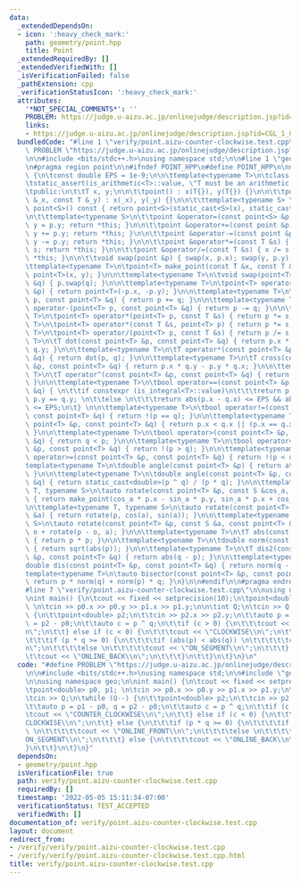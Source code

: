 ```yaml
---
data:
  _extendedDependsOn:
  - icon: ':heavy_check_mark:'
    path: geometry/point.hpp
    title: Point
  _extendedRequiredBy: []
  _extendedVerifiedWith: []
  _isVerificationFailed: false
  _pathExtension: cpp
  _verificationStatusIcon: ':heavy_check_mark:'
  attributes:
    '*NOT_SPECIAL_COMMENTS*': ''
    PROBLEM: https://judge.u-aizu.ac.jp/onlinejudge/description.jsp?id=CGL_1_C
    links:
    - https://judge.u-aizu.ac.jp/onlinejudge/description.jsp?id=CGL_1_C
  bundledCode: "#line 1 \"verify/point.aizu-counter-clockwise.test.cpp\"\n#define\
    \ PROBLEM \"https://judge.u-aizu.ac.jp/onlinejudge/description.jsp?id=CGL_1_C\"\
    \n\n#include <bits/stdc++.h>\nusing namespace std;\n\n#line 1 \"geometry/point.hpp\"\
    \n#pragma region point\n\n#ifndef POINT_HPP\n#define POINT_HPP\n\nnamespace geo\
    \ {\n\tconst double EPS = 1e-9;\n\n\ttemplate<typename T>\n\tclass point {\n\t\
    \tstatic_assert(is_arithmetic<T>::value, \"T must be an arithmetic type\");\n\n\
    \tpublic:\n\t\tT x, y;\n\n\t\tpoint() : x(T{}), y(T{}) {}\n\n\t\tpoint(const T\
    \ &_x, const T &_y) : x(_x), y(_y) {}\n\n\t\ttemplate<typename S> \n\t\toperator\
    \ point<S>() const { return point<S>(static_cast<S>(x), static_cast<S>(y)); }\n\
    \n\t\ttemplate<typename S>\n\t\tpoint &operator=(const point<S> &p) { x = p.x;\
    \ y = p.y; return *this; }\n\n\t\tpoint &operator+=(const point &p) { x += p.x;\
    \ y += p.y; return *this; }\n\n\t\tpoint &operator-=(const point &p) { x -= p.x;\
    \ y -= p.y; return *this; }\n\n\t\tpoint &operator*=(const T &s) { x *= s; y *=\
    \ s; return *this; }\n\n\t\tpoint &operator/=(const T &s) { x /= s; y /= s; return\
    \ *this; }\n\n\t\tvoid swap(point &p) { swap(x, p.x); swap(y, p.y); }\n\t};\n\n\
    \ttemplate<typename T>\n\tpoint<T> make_point(const T &x, const T &y) { return\
    \ point<T>(x, y); }\n\n\ttemplate<typename T>\n\tvoid swap(point<T> &p, point<T>\
    \ &q) { p.swap(q); }\n\n\ttemplate<typename T>\n\tpoint<T> operator-(const point<T>\
    \ &p) { return point<T>(-p.x, -p.y); }\n\n\ttemplate<typename T>\n\tpoint<T> operator+(point<T>\
    \ p, const point<T> &q) { return p += q; }\n\n\ttemplate<typename T>\n\tpoint<T>\
    \ operator-(point<T> p, const point<T> &q) { return p -= q; }\n\n\ttemplate<typename\
    \ T>\n\tpoint<T> operator*(point<T> p, const T &s) { return p *= s; }\n\n\ttemplate<typename\
    \ T>\n\tpoint<T> operator*(const T &s, point<T> p) { return p *= s; }\n\n\ttemplate<typename\
    \ T>\n\tpoint<T> operator/(point<T> p, const T &s) { return p /= s;}\n\n\ttemplate<typename\
    \ T>\n\tT dot(const point<T> &p, const point<T> &q) { return p.x * q.x + p.y *\
    \ q.y; }\n\n\ttemplate<typename T>\n\tT operator*(const point<T> &p, const point<T>\
    \ &q) { return dot(p, q); }\n\n\ttemplate<typename T>\n\tT cross(const point<T>\
    \ &p, const point<T> &q) { return p.x * q.y - p.y * q.x; }\n\n\ttemplate<typename\
    \ T>\n\tT operator^(const point<T> &p, const point<T> &q) { return cross(p, q);\
    \ }\n\n\ttemplate<typename T>\n\tbool operator==(const point<T> &p, const point<T>\
    \ &q) { \n\t\tif constexpr (is_integral<T>::value)\n\t\t\treturn p.x == q.x &&\
    \ p.y == q.y; \n\t\telse \n\t\t\treturn abs(p.x - q.x) <= EPS && abs(p.y - q.y)\
    \ <= EPS;\n\t} \n\n\ttemplate<typename T>\n\tbool operator!=(const point<T> &p,\
    \ const point<T> &q) { return !(p == q); }\n\n\ttemplate<typename T>\n\tbool operator<(const\
    \ point<T> &p, const point<T> &q) { return p.x < q.x || (p.x == q.x && p.y < q.y);\
    \ }\n\n\ttemplate<typename T>\n\tbool operator>(const point<T> &p, const point<T>\
    \ &q) { return q < p; }\n\n\ttemplate<typename T>\n\tbool operator<=(const point<T>\
    \ &p, const point<T> &q) { return !(p > q); }\n\n\ttemplate<typename T>\n\tbool\
    \ operator>=(const point<T> &p, const point<T> &q) { return !(p < q); }\n\n\t\
    template<typename T>\n\tdouble angle(const point<T> &p) { return atan2(p.y, p.x);\
    \ }\n\n\ttemplate<typename T>\n\tdouble angle(const point<T> &p, const point<T>\
    \ &q) { return static_cast<double>(p ^ q) / (p * q); }\n\n\ttemplate<typename\
    \ T, typename S>\n\tauto rotate(const point<T> &p, const S &cos_a, const S &sin_a)\
    \ { return make_point(cos_a * p.x - sin_a * p.y, sin_a * p.x + cos_a * p.y); }\n\
    \n\ttemplate<typename T, typename S>\n\tauto rotate(const point<T> &p, const S\
    \ &a) { return rotate(p, cos(a), sin(a)); }\n\n\ttemplate<typename T, typename\
    \ S>\n\tauto rotate(const point<T> &p, const S &a, const point<T> &o) { return\
    \ o + rotate(p - o, a); }\n\n\ttemplate<typename T>\n\tT abs(const point<T> &p)\
    \ { return p * p; }\n\n\ttemplate<typename T>\n\tdouble norm(const point<T> &p)\
    \ { return sqrt(abs(p)); }\n\n\ttemplate<typename T>\n\tT dis2(const point<T>\
    \ &p, const point<T> &q) { return abs(q - p); }\n\n\ttemplate<typename T>\n\t\
    double dis(const point<T> &p, const point<T> &q) { return norm(q - p); }\n\n\t\
    template<typename T>\n\tauto bisector(const point<T> &p, const point<T> &q) {\
    \ return p * norm(q) + norm(p) * q; }\n}\n\n#endif\n\n#pragma endregion point\n\
    #line 7 \"verify/point.aizu-counter-clockwise.test.cpp\"\n\nusing namespace geo;\n\
    \nint main() {\n\tcout << fixed << setprecision(10);\n\tpoint<double> p0, p1;\
    \ \n\tcin >> p0.x >> p0.y >> p1.x >> p1.y;\n\n\tint Q;\n\tcin >> Q;\n\twhile (Q--)\
    \ {\n\t\tpoint<double> p2;\n\t\tcin >> p2.x >> p2.y;\n\t\tauto p = p1 - p0, q\
    \ = p2 - p0;\n\t\tauto c = p ^ q;\n\t\tif (c > 0) {\n\t\t\tcout << \"COUNTER_CLOCKWISE\\\
    n\";\n\t\t} else if (c < 0) {\n\t\t\tcout << \"CLOCKWISE\\n\";\n\t\t} else {\n\
    \t\t\tif (p * q >= 0) {\n\t\t\t\tif (abs(p) < abs(q)) \n\t\t\t\t\tcout << \"ONLINE_FRONT\\\
    n\";\n\t\t\t\telse \n\t\t\t\t\tcout << \"ON_SEGMENT\\n\";\n\t\t\t} else {\n\t\t\
    \t\tcout << \"ONLINE_BACK\\n\";\n\t\t\t}\n\t\t}\n\t}\n}\n"
  code: "#define PROBLEM \"https://judge.u-aizu.ac.jp/onlinejudge/description.jsp?id=CGL_1_C\"\
    \n\n#include <bits/stdc++.h>\nusing namespace std;\n\n#include \"geometry/point.hpp\"\
    \n\nusing namespace geo;\n\nint main() {\n\tcout << fixed << setprecision(10);\n\
    \tpoint<double> p0, p1; \n\tcin >> p0.x >> p0.y >> p1.x >> p1.y;\n\n\tint Q;\n\
    \tcin >> Q;\n\twhile (Q--) {\n\t\tpoint<double> p2;\n\t\tcin >> p2.x >> p2.y;\n\
    \t\tauto p = p1 - p0, q = p2 - p0;\n\t\tauto c = p ^ q;\n\t\tif (c > 0) {\n\t\t\
    \tcout << \"COUNTER_CLOCKWISE\\n\";\n\t\t} else if (c < 0) {\n\t\t\tcout << \"\
    CLOCKWISE\\n\";\n\t\t} else {\n\t\t\tif (p * q >= 0) {\n\t\t\t\tif (abs(p) < abs(q))\
    \ \n\t\t\t\t\tcout << \"ONLINE_FRONT\\n\";\n\t\t\t\telse \n\t\t\t\t\tcout << \"\
    ON_SEGMENT\\n\";\n\t\t\t} else {\n\t\t\t\tcout << \"ONLINE_BACK\\n\";\n\t\t\t\
    }\n\t\t}\n\t}\n}"
  dependsOn:
  - geometry/point.hpp
  isVerificationFile: true
  path: verify/point.aizu-counter-clockwise.test.cpp
  requiredBy: []
  timestamp: '2022-05-05 15:11:34-07:00'
  verificationStatus: TEST_ACCEPTED
  verifiedWith: []
documentation_of: verify/point.aizu-counter-clockwise.test.cpp
layout: document
redirect_from:
- /verify/verify/point.aizu-counter-clockwise.test.cpp
- /verify/verify/point.aizu-counter-clockwise.test.cpp.html
title: verify/point.aizu-counter-clockwise.test.cpp
---
```

